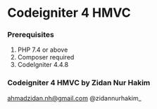 # Codeigniter 4 HMVC 

### Prerequisites
1. PHP 7.4 or above
2. Composer required
2. CodeIgniter 4.4.8

### Codeigniter 4 HMVC by Zidan Nur Hakim

ahmadzidan.nh@gmail.com
@zidannurhakim_
